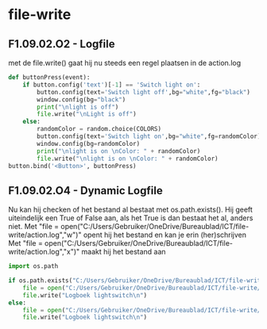 # file-write
## F1.09.02.O2 - Logfile
met de file.write() gaat hij nu steeds een regel plaatsen in de action.log
``` python
def buttonPress(event):
    if button.config('text')[-1] == 'Switch light on':
        button.config(text='Switch light off',bg="white",fg="black")
        window.config(bg="black")  
        print("\nlight is off")    
        file.write("\nLight is off")
    else:
        randomColor = random.choice(COLORS)
        button.config(text='Switch light on',bg="white",fg=randomColor)
        window.config(bg=randomColor)      
        print("\nlight is on \nColor: " + randomColor)
        file.write("\nlight is on \nColor: " + randomColor)
button.bind('<Button>', buttonPress)
```
## F1.09.02.O4 - Dynamic Logfile
Nu kan hij checken of het bestand al bestaat met os.path.exists(). Hij geeft uiteindelijk een True of False aan, als het True is dan bestaat het al, anders niet.
Met "file = open("C:/Users/Gebruiker/OneDrive/Bureaublad/ICT/file-write/action.log","w")" opent hij het bestand en kan je erin (her)schrijven
Met "file = open("C:/Users/Gebruiker/OneDrive/Bureaublad/ICT/file-write/action.log","x")" maakt hij het bestand aan
``` python
import os.path

if os.path.exists("C:/Users/Gebruiker/OneDrive/Bureaublad/ICT/file-write/action.log"):
    file = open("C:/Users/Gebruiker/OneDrive/Bureaublad/ICT/file-write/action.log","w")
    file.write("Logboek lightswitch\n")
else:
    file = open("C:/Users/Gebruiker/OneDrive/Bureaublad/ICT/file-write/action.log","x")
    file.write("Logboek lightswitch\n")
```
